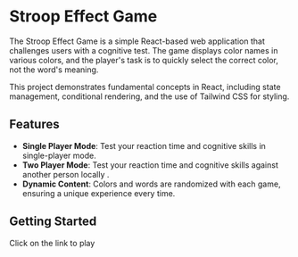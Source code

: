 # Stroop Effect Game

The Stroop Effect Game is a simple React-based web application that challenges users with a cognitive test. The game displays color names in various colors, and the player's task is to quickly select the correct color, not the word's meaning. 

This project demonstrates fundamental concepts in React, including state management, conditional rendering, and the use of Tailwind CSS for styling.

## Features

- **Single Player Mode**: Test your reaction time and cognitive skills in single-player mode.
- **Two Player Mode**: Test your reaction time and cognitive skills against another person locally .
- **Dynamic Content**: Colors and words are randomized with each game, ensuring a unique experience every time.


## Getting Started

Click on the link to play

